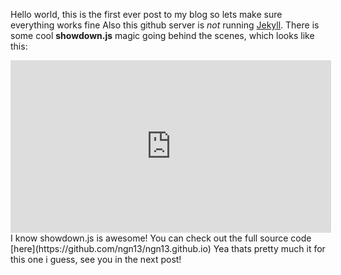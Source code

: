 Hello world, this is the first ever post to my blog so lets make sure everything works fine
Also this github server is *not* running [Jekyll](https://jekyllrb.com/). There is some
cool **showdown.js** magic going behind the scenes, which looks like this:
<iframe
  src="https://carbon.now.sh/embed?bg=rgba%28171%2C+184%2C+195%2C+1%29&t=seti&wt=none&l=auto&width=680&ds=true&dsyoff=20px&dsblur=68px&wc=true&wa=true&pv=56px&ph=56px&ln=false&fl=1&fm=Hack&fs=14px&lh=133%25&si=false&es=2x&wm=false&code=const%2520converter%2520%253D%2520new%2520showdown.Converter%28%29%2520%250A%250Afunction%2520markdownToHTML%28markdown%29%257B%250A%2509return%2520converter.makeHtml%28markdown%29%250A%257D"
  style="width: 513px; height: 276px; border:0; transform: scale(1); overflow:hidden;"
  sandbox="allow-scripts allow-same-origin">
</iframe>
I know showdown.js is awesome! You can check out the full source code [here](https://github.com/ngn13/ngn13.github.io)
Yea thats pretty much it for this one i guess, see you in the next post!